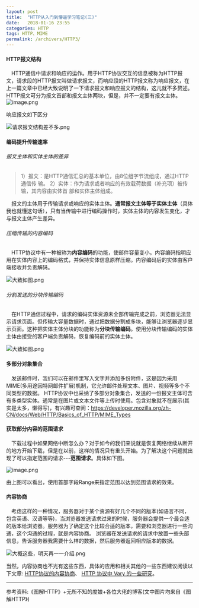 ```yaml
---
layout: post
title:  "HTTP从入门到懵逼学习笔记(三)"
date:   2018-01-16 23:55
categories: HTTP
tags: HTTP、MIME
permalink: /archivers/HTTP3/
---
```


#### HTTP报文结构
&emsp;HTTP通信中请求和响应的运作。用于HTTP协议交互的信息被称为HTTP报文，请求段的HTTP报文叫做请求报文，而响应段的HTTP报文称为响应报文，在上一篇文章中已经大致说明了一下请求报文和响应报文的结构，这儿就不多赘述。HTTP报文可分为报文首部和报文主体两块，但是，并不一定要有报文主体。
![image.png](http://upload-images.jianshu.io/upload_images/8918083-de6ad1b199256fb4.png?imageMogr2/auto-orient/strip%7CimageView2/2/w/1240)

响应报文如下区分

![请求报文结构差不多.png](http://upload-images.jianshu.io/upload_images/8918083-83e62b496acab033.png?imageMogr2/auto-orient/strip%7CimageView2/2/w/1240)
#### 编码提升传输速率
###### 报文主体和实体主体的差异

>1）报文：是HTTP通信汇总的基本单位，由8位组字节流组成，通过HTTP通信传
输。
2）实体：作为请求或者响应的有效载荷数据（补充项）被传输，其内容由实体首
部和实体主体组成。

&emsp;报文的主体用于传输请求或响应的实体主体。**通常报文主体等于实体主体**（具体我也就懂这句话），只有当传输中进行编码操作时，实体主体的内容发生变化，才与报文主体产生差异。

###### 压缩传输的内容编码
&emsp;HTTP协议中有一种被称为**内容编码**的功能，使邮件容量变小。内容编码指明应用在实体内容上的编码格式，并保持实体信息原样压缩。内容编码后的实体由客户端接收并负责解码。

![大致如图.png](http://upload-images.jianshu.io/upload_images/8918083-04f985fd61c85018.png?imageMogr2/auto-orient/strip%7CimageView2/2/w/1240)

###### 分割发送的分块传输编码
&emsp;在HTTP通信过程中，请求的编码实体资源未全部传输完成之前，浏览器无法显示请求页面。但传输大容量数据时，通过把数据分割成多块，能够让浏览器逐步显示页面。这种把实体主体分块的功能称为**分块传输编码**。使用分块传输编码的实体主体由接受的客户端负责解码，恢复编码前的实体主体。

![大致如图.png](http://upload-images.jianshu.io/upload_images/8918083-288222cba0ee1f3b.png?imageMogr2/auto-orient/strip%7CimageView2/2/w/1240)

#### 多部分对象集合
&emsp;发送邮件时，我们可以在邮件里写入文字并添加多份附件，这是因为采用MIME(多用途因特网邮件扩展)机制，它允许邮件处理文本、图片、视频等多个不同类型的数据。 HTTP协议中也采纳了多部分对象集合，发送的一份报文主体可含有多类型实体。通常是在图片或文本文件等上传时使用。包含对象就不在展示(其实是太多，懒得写)，有兴趣可查阅：https://developer.mozilla.org/zh-CN/docs/Web/HTTP/Basics_of_HTTP/MIME_Types

#### 获取部分内容的范围请求
&emsp;下载过程中如果网络中断怎么办？对于如今的我们来说就是恢复网络继续从断开的地方开始下载，但是在以前，这样的情况只有重头开始。为了解决这个问题就出现了可以指定范围的请求---**范围请求**。具体如下图。

![image.png](http://upload-images.jianshu.io/upload_images/8918083-69ea92a540a2e074.png?imageMogr2/auto-orient/strip%7CimageView2/2/w/1240)

由上图可以看出，使用首部字段Range来指定范围以达到范围请求的效果。

#### 内容协商
&emsp;考虑这样的一种情况，服务器对于某个资源有好几个不同的版本(如语言不同，包含英语、汉语等等)，当浏览器发送请求过来的时候，服务器会提供一个最合适的版本给浏览器。服务器为了确定这个比较合适的版本，需要和浏览器进行一些沟通，这个沟通的过程，就是内容协商。
浏览器在发送请求的请求中放置一些头部信息，告诉服务器我需要什么样的数据，然后服务器返回相应版本的数据。

![大概这些，明天再一一介绍.png](http://upload-images.jianshu.io/upload_images/8918083-1a8e7851b8e0f785.png?imageMogr2/auto-orient/strip%7CimageView2/2/w/1240)

当然，内容协商也不光有这些东西，具体的应用和相关其他的一些东西建议阅读以下文章: [HTTP协议的内容协商](http://www.cnblogs.com/hellohuman/p/3989904.html)、
[HTTP 协议中 Vary 的一些研究](https://imququ.com/post/vary-header-in-http.html)。


***
参考资料:《图解HTTP》+无所不知的度娘+各位大佬的博客(文中图片均来自《图解HTTP》)
